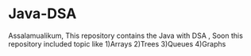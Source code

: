 # Java-DSA
Assalamualikum,
This repository contains the Java with DSA ,
Soon this repository included topic like
1)Arrays
2)Trees
3)Queues
4)Graphs
